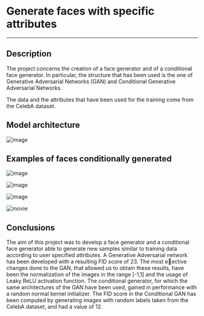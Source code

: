 # Generate faces with specific attributes

<hr>

## Description
The project concerns the creation of a face generator and of a conditional face generator. In particular, the structure that has been used is the one of Generative Adversarial Networks (GAN) and Conditional Generative Adversarial Networks.

The data and the attributes that have been used for the training come from the CelebA dataset.


## Model architecture

![image](https://user-images.githubusercontent.com/56583448/94338491-eeb18000-fff2-11ea-822f-4b88bcbdf5c7.png)

## Examples of faces conditionally generated


![image](https://user-images.githubusercontent.com/56583448/94338520-346e4880-fff3-11ea-9a75-dc06940db63a.png)

![image](https://user-images.githubusercontent.com/56583448/94338532-641d5080-fff3-11ea-8876-3ac545741b54.png)

![image](https://user-images.githubusercontent.com/56583448/94338551-7d260180-fff3-11ea-9558-aa9bbbba1f10.png)

![movie](https://user-images.githubusercontent.com/56583448/94338563-962eb280-fff3-11ea-94d0-f325e0a20559.gif)

## Conclusions

The aim of this project was to develop a face generator and a conditional face generator able to generate new samples similar to training data according to user specified attributes. A Generative Adversarial network has been developed with a resulting FID score of 23. The most eective changes done to the GAN, that allowed us to obtain these results, have been the normalization of the images in the range [-1,1] and the usage of Leaky ReLU activation function.
The conditional generator, for which the same architectures of the GAN have been used, gained in performance with a random normal kernel initializer. The FID score in the Conditional GAN has been computed by generating images with random labels taken from the CelebA dataset, and had a value of 12.
